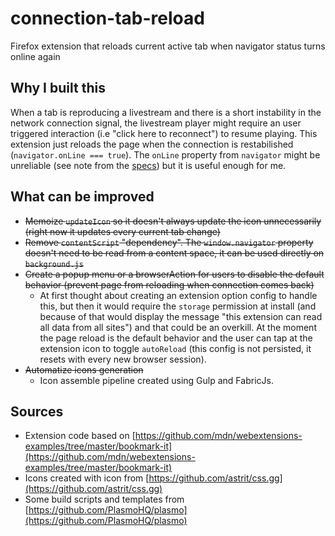 # connection-tab-reload

Firefox extension that reloads current active tab when navigator status turns online again

## Why I built this

When a tab is reproducing a livestream and there is a short instability in the network connection signal, the livestream player might require an user triggered interaction (i.e "click here to reconnect") to resume playing. This extension just reloads the page when the connection is restabilished (`navigator.onLine === true`). The `onLine` property from `navigator` might be unreliable (see note from the [specs](https://html.spec.whatwg.org/multipage/system-state.html#navigator.online)) but it is useful enough for me.

## What can be improved

- ~~Memoize `updateIcon` so it doesn't always update the icon unnecessarily (right now it updates every current tab change)~~
- ~~Remove `contentScript` "dependency". The `window.navigator` property doesn't need to be read from a content space, it can be used directly on `background.js`~~
- ~~Create a popup menu or a browserAction for users to disable the default behavior (prevent page from reloading when connection comes back)~~
  + At first thought about creating an extension option config to handle this, but then it would require the `storage` permission at install (and because of that would display the message "this extension can read all data from all sites") and that could be an overkill. At the moment the page reload is the default behavior and the user can tap at the extension icon to toggle `autoReload` (this config is not persisted, it resets with every new browser session).
- ~~Automatize icons generation~~
  + Icon assemble pipeline created using Gulp and FabricJs.

## Sources

- Extension code based on [https://github.com/mdn/webextensions-examples/tree/master/bookmark-it](https://github.com/mdn/webextensions-examples/tree/master/bookmark-it)
- Icons created with icon from [https://github.com/astrit/css.gg](https://github.com/astrit/css.gg)
- Some build scripts and templates from [https://github.com/PlasmoHQ/plasmo](https://github.com/PlasmoHQ/plasmo)
